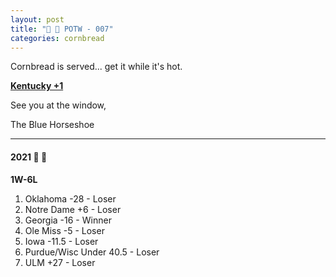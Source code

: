 ```yaml
---
layout: post
title: "🌽 🍞 POTW - 007"
categories: cornbread
---
```

Cornbread is served... get it while it's hot.

[**Kentucky +1**](https://www.tiktok.com/@deephousevinyasa/video/7027458738760043781?is_copy_url=0&is_from_webapp=v1&sender_device=pc&sender_web_id=7020603998973986309)

See you at the window,  

The Blue Horseshoe

---

#### 2021 🌽 🍞

**1W-6L**

1. Oklahoma -28 - Loser  
2. Notre Dame +6 - Loser  
3. Georgia -16 - Winner  
4. Ole Miss -5 - Loser  
5. Iowa -11.5 - Loser  
6. Purdue/Wisc Under 40.5 - Loser  
7. ULM +27 - Loser
